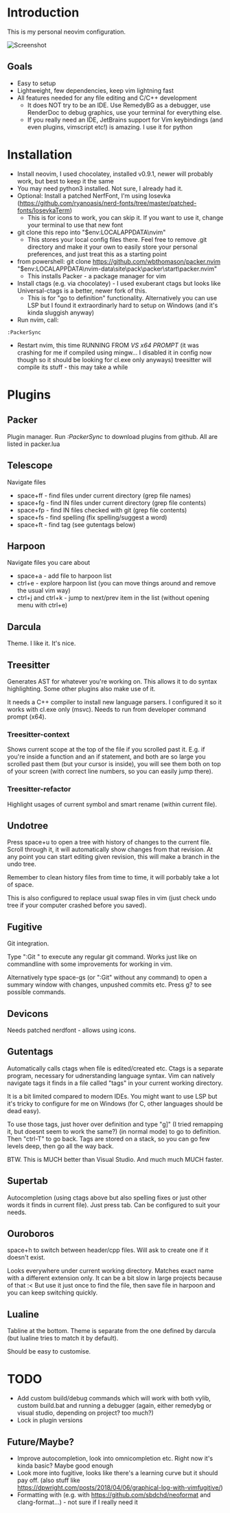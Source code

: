 # Introduction

This is my personal neovim configuration. 

![Screenshot](nvim.PNG "Nvim Screenshot")

## Goals

* Easy to setup
* Lightweight, few dependencies, keep vim lightning fast
* All features needed for any file editing and C/C++ development
  * It does NOT try to be an IDE. Use RemedyBG as a debugger, use RenderDoc to debug graphics, use your terminal for everything else.
  * If you really need an IDE, JetBrains support for Vim keybindings (and even plugins, vimscript etc!) is amazing. I use it for python

# Installation

* Install neovim, I used chocolatey, installed v0.9.1, newer will probably work, but best to keep it the same
* You may need python3 installed. Not sure, I already had it.
* Optional: Install a patched NerfFont, I'm using Iosevka (https://github.com/ryanoasis/nerd-fonts/tree/master/patched-fonts/IosevkaTerm)
    * This is for icons to work, you can skip it. If you want to use it, change your terminal to use that new font
* git clone this repo into  "$env:LOCALAPPDATA\nvim"
    * This stores your local config files there. Feel free to remove .git directory and make it your own to easily store your personal preferences, and just treat this as a starting point
* from powershell: git clone https://github.com/wbthomason/packer.nvim "$env:LOCALAPPDATA\nvim-data\site\pack\packer\start\packer.nvim"
    * This installs Packer - a package manager for vim
* Install ctags (e.g. via chocolatey) - I used exuberant ctags but looks like Universal-ctags is a better, newer fork of this.
    * This is for "go to definition" functionality. Alternatively you can use LSP but I found it extraordinarly hard to setup on Windows (and it's kinda sluggish anyway)
* Run nvim, call:
```
:PackerSync
```
* Restart nvim, this time RUNNING FROM *VS x64 PROMPT* (it was crashing for me if compiled using mingw... I disabled it in config now though so it should be looking for cl.exe only anyways)
	treesitter will compile its stuff - this may take a while

# Plugins

## Packer

Plugin manager. Run *:PackerSync* to download plugins from github. All are listed in packer.lua

## Telescope

Navigate files

* space+ff - find files under current directory (grep file names)
* space+fg - find IN files under current directory (grep file contents)
* space+fp - find IN files checked with git (grep file contents)
* space+fs - find spelling (fix spelling/suggest a word)
* space+ft - find tag (see gutentags below)

## Harpoon

Navigate files you care about

* space+a - add file to harpoon list
* ctrl+e - explore harpoon list (you can move things around and remove the usual vim way)
* ctrl+j and ctrl+k - jump to next/prev item in the list (without opening menu with ctrl+e)

## Darcula

Theme. I like it. It's nice.

## Treesitter

Generates AST for whatever you're working on. This allows it to do syntax highlighting. Some other plugins also make use of it.

It needs a C++ compiler to install new language parsers. I configured it so it works with cl.exe only (msvc). Needs to run from developer command prompt (x64).

### Treesitter-context

Shows current scope at the top of the file if you scrolled past it. 
E.g. if you're inside a function and an if statement, and both are so large you scrolled past them (but your cursor is inside), you will see them both on top of your screen (with correct line numbers, so you can easily jump there).

### Treesitter-refactor

Highlight usages of current symbol and smart rename (within current file).

## Undotree

Press space+u to open a tree with history of changes to the current file. Scroll through it, it will automatically show changes from that revision. 
At any point you can start editing given revision, this will make a branch in the undo tree.

Remember to clean history files from time to time, it will porbably take a lot of space.

This is also configured to replace usual swap files in vim (just check undo tree if your computer crashed before you saved).

## Fugitive

Git integration.

Type ":Git <command>" to execute any regular git command. Works just like on commandline with some improvements for working in vim.


Alternatively type space-gs (or ":Git" without any command) to open a summary window with changes, unpushed commits etc.
Press g? to see possible commands.


## Devicons

Needs patched nerdfont - allows using icons.

## Gutentags

Automatically calls ctags when file is edited/created etc. 
Ctags is a separate program, necessary for udnerstanding language syntax. Vim can natively navigate tags it finds in a file called "tags" in your current working directory.

It is a bit limited compared to modern IDEs. You might want to use LSP but it's tricky to configure for me on Windows (for C, other languages should be dead easy).

To use those tags, just hover over definition and type "g]" (I tried remapping it, but doesnt seem to work the same?) (in normal mode) to go to definition. Then "ctrl-T" to go back.
Tags are stored on a stack, so you can go few levels deep, then go all the way back.

BTW. This is MUCH better than Visual Studio. And much much MUCH faster.

## Supertab

Autocompletion (using ctags above but also spelling fixes or just other words it finds in current file). 
Just press tab.
Can be configured to suit your needs.

## Ouroboros

space+h to switch between header/cpp files. Will ask to create one if it doesn't exist. 

Looks everywhere under current working directory. Matches exact name with a different extension only.
It can be a bit slow in large projects because of that :< But use it just once to find the file, then save file in harpoon and you can keep switching quickly.

## Lualine

Tabline at the bottom. Theme is separate from the one defined by darcula (but lualine tries to match it by default).

Should be easy to customise.

# TODO

* Add custom build/debug commands which will work with both vylib, custom build.bat and running a debugger (again, either remedybg or visual studio, depending on project? too much?)
* Lock in plugin versions

## Future/Maybe?

* Improve autocompletion, look into omnicompletion etc. Right now it's kinda basic? Maybe good enough
* Look more into fugitive, looks like there's a learning curve but it should pay off. (also stuff like https://dpwright.com/posts/2018/04/06/graphical-log-with-vimfugitive/)
* Formatting with (e.g. with https://github.com/sbdchd/neoformat and clang-format...) - not sure if I really need it

